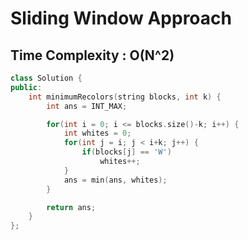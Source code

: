 # Sliding Window Approach

## Time Complexity : O(N^2)

``` cpp []
class Solution {
public:
    int minimumRecolors(string blocks, int k) {
        int ans = INT_MAX;

        for(int i = 0; i <= blocks.size()-k; i++) {
            int whites = 0;
            for(int j = i; j < i+k; j++) {
                if(blocks[j] == 'W')
                    whites++;
            }
            ans = min(ans, whites);
        }

        return ans;
    }
};
```
